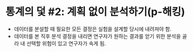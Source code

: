 # 통계의 덫 #2: 계획 없이 분석하기(p-해킹)


* 데이터를 분설할 때 필요한 모든 결정은 실험을 설계할 당시에 내려져야 함.
* 데이터를 본 직후 분석 결정을 내리면 연구자가 원하는 결과를 얻기 위한 분석을 골라 내 선택할 위험이 있고 연구자가 속게 됨.